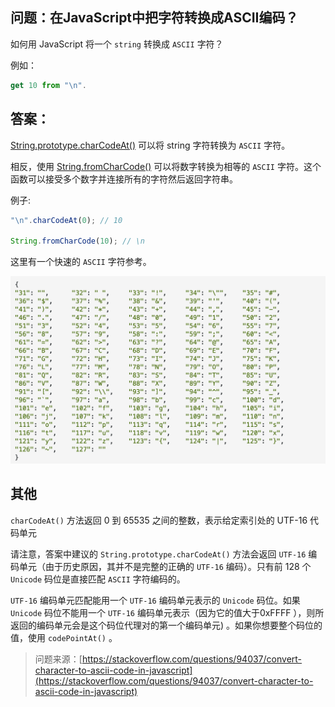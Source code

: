 ## 问题：在JavaScript中把字符转换成ASCII编码？

如何用 JavaScript 将一个 `string` 转换成 `ASCII` 字符？

例如：

```js
get 10 from "\n".
```

## 答案：

[String.prototype.charCodeAt()](https://developer.mozilla.org/en-US/docs/Web/JavaScript/Reference/Global_Objects/String/charCodeAt) 可以将 string 字符转换为 `ASCII` 字符。

相反，使用 [String.fromCharCode()](https://developer.mozilla.org/zh-CN/docs/Web/JavaScript/Reference/Global_Objects/String/fromCharCode) 可以将数字转换为相等的 `ASCII` 字符。这个函数可以接受多个数字并连接所有的字符然后返回字符串。

例子:

```js
"\n".charCodeAt(0); // 10

String.fromCharCode(10); // \n

```

这里有一个快速的 `ASCII` 字符参考。

![result](https://raw.githubusercontent.com/buynao/stackoverflow-js-top-qa/main/contents/basic/assets/ascii.png)

## 其他

`charCodeAt()` 方法返回 0 到 65535 之间的整数，表示给定索引处的 UTF-16 代码单元

请注意，答案中建议的 `String.prototype.charCodeAt()` 方法会返回 `UTF-16` 编码单元（由于历史原因，其并不是完整的正确的 `UTF-16` 编码）。只有前 128 个 `Unicode` 码位是直接匹配 `ASCII` 字符编码的。

`UTF-16` 编码单元匹配能用一个 `UTF-16` 编码单元表示的 `Unicode` 码位。如果 `Unicode` 码位不能用一个 `UTF-16` 编码单元表示（因为它的值大于0xFFFF ），则所返回的编码单元会是这个码位代理对的第一个编码单元) 。如果你想要整个码位的值，使用 `codePointAt()` 。

> 问题来源：[https://stackoverflow.com/questions/94037/convert-character-to-ascii-code-in-javascript](https://stackoverflow.com/questions/94037/convert-character-to-ascii-code-in-javascript)